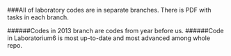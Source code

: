 ###All of laboratory codes are in separate branches. There is PDF with tasks in each branch.


######Codes in 2013 branch are codes from year before us.
######Code in Laboratorium6 is most up-to-date and most advanced among whole repo.
